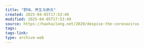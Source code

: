 ```yaml
---
title: "野味、养生与肺炎"
created: 2025-04-05T17:53:49
modified: 2025-04-05T17:53:49
source: https://haohailong.net/2020/despise-the-coronavirus
tags:
tags-link:
type: archive-web
---
```

